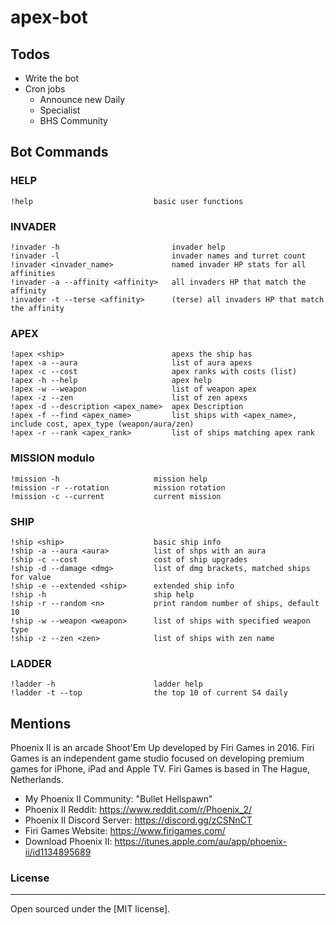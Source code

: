 # apex-bot

## Todos
 - Write the bot
 - Cron jobs 
    - Announce new Daily
    - Specialist
    - BHS Community 

## Bot Commands

### HELP
```
!help                           basic user functions
```

### INVADER 
```
!invader -h                         invader help
!invader -l                         invader names and turret count
!invader <invader_name>             named invader HP stats for all affinities
!invader -a --affinity <affinity>   all invaders HP that match the affinity
!invader -t --terse <affinity>      (terse) all invaders HP that match the affinity
```

### APEX
```
!apex <ship>                        apexs the ship has
!apex -a --aura                     list of aura apexs
!apex -c --cost                     apex ranks with costs (list)
!apex -h --help                     apex help
!apex -w --weapon                   list of weapon apex
!apex -z --zen                      list of zen apexs
!apex -d --description <apex_name>  apex Description
!apex -f --find <apex_name>         list ships with <apex_name>, include cost, apex_type (weapon/aura/zen)
!apex -r --rank <apex_rank>         list of ships matching apex rank
```

### MISSION modulo
```
!mission -h                     mission help
!mission -r --rotation          mission rotation
!mission -c --current           current mission
```

### SHIP 
```
!ship <ship>                    basic ship info
!ship -a --aura <aura>          list of shps with an aura
!ship -c --cost                 cost of ship upgrades
!ship -d --damage <dmg>         list of dmg brackets, matched ships for value
!ship -e --extended <ship>      extended ship info
!ship -h                        ship help
!ship -r --random <n>           print random number of ships, default 10
!ship -w --weapon <weapon>      list of ships with specified weapon type 
!ship -z --zen <zen>            list of ships with zen name
```

### LADDER
```
!ladder -h                      ladder help
!ladder -t --top                the top 10 of current S4 daily
```

## Mentions

Phoenix II is an arcade Shoot'Em Up developed by Firi Games in 2016. Firi Games is an independent game studio focused on developing premium games for iPhone, iPad and Apple TV. Firi Games is based in The Hague, Netherlands.

- My Phoenix II Community: "Bullet Hellspawn"
- Phoenix II Reddit: https://www.reddit.com/r/Phoenix_2/
- Phoenix II Discord Server: https://discord.gg/zCSNnCT
- Firi Games Website: https://www.firigames.com/
- Download Phoenix II: https://itunes.apple.com/au/app/phoenix-ii/id1134895689

### License
----

Open sourced under the [MIT license].